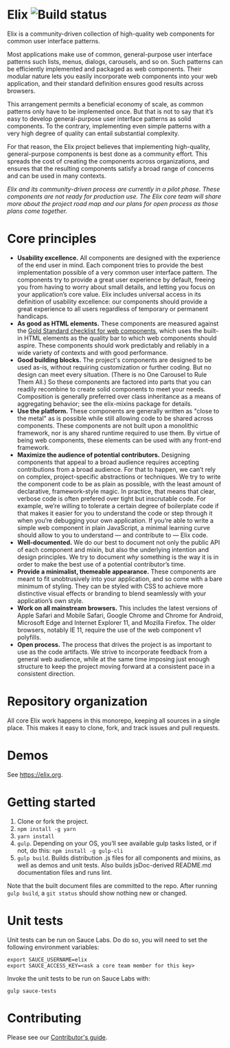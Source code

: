 # Elix ![Build status](https://travis-ci.org/elix/elix.svg?branch=master)

Elix is a community-driven collection of high-quality web components for common
user interface patterns.

Most applications make use of common, general-purpose user interface patterns
such lists, menus, dialogs, carousels, and so on. Such patterns can be
efficiently implemented and packaged as web components. Their modular nature
lets you easily incorporate web components into your web application, and their
standard definition ensures good results across browsers.

This arrangement permits a beneficial economy of scale, as common patterns only
have to be implemented once. But that is not to say that it’s easy to develop
general-purpose user interface patterns as solid components. To the contrary,
implementing even simple patterns with a very high degree of quality can entail
substantial complexity.

For that reason, the Elix project believes that implementing high-quality,
general-purpose components is best done as a community effort. This spreads the
cost of creating the components across organizations, and ensures that the
resulting components satisfy a broad range of concerns and can be used in many
contexts.

_Elix and its community-driven process are currently in a pilot phase. These
components are not ready for production use. The Elix core team will share more
about the project road map and our plans for open process as those plans come
together._


# Core principles

* **Usability excellence.** All components are designed with the experience of
  the end user in mind. Each component tries to provide the best implementation
  possible of a very common user interface pattern. The components try to
  provide a great user experience by default, freeing you from having to worry
  about small details, and letting you focus on your application’s core value.
  Elix includes universal access in its definition of usability excellence: our
  components should provide a great experience to all users regardless of
  temporary or permanent handicaps.
* **As good as HTML elements.** These components are measured against the [Gold
  Standard checklist for web
  components](https://github.com/webcomponents/gold-standard/wiki), which uses
  the built-in HTML elements as the quality bar to which web components should
  aspire. These components should work predictably and reliably in a wide
  variety of contexts and with good performance.
* **Good building blocks.** The project's components are designed to be used
  as-is, without requiring customization or further coding. But no design can
  meet every situation. (There is no One Carousel to Rule Them All.) So these
  components are factored into parts that you can readily recombine to create
  solid components to meet your needs. Composition is generally preferred over
  class inheritance as a means of aggregating behavior; see the elix-mixins
  package for details.
* **Use the platform.** These components are generally written as "close to the
  metal" as is possible while still allowing code to be shared across
  components. These components are not built upon a monolithic framework, nor is
  any shared runtime required to use them. By virtue of being web components,
  these elements can be used with any front-end framework.
* **Maximize the audience of potential contributors.** Designing components that
  appeal to a broad audience requires accepting contributions from a broad
  audience. For that to happen, we can’t rely on complex, project-specific
  abstractions or techniques. We try to write the component code to be as plain
  as possible, with the least amount of declarative, framework-style magic. In
  practice, that means that clear, verbose code is often prefered over tight but
  inscrutable code. For example, we’re willing to tolerate a certain degree of
  boilerplate code if that makes it easier for you to understand the code or
  step through it when you’re debugging your own application. If you’re able to
  write a simple web component in plain JavaScript, a minimal learning curve
  should allow to you to understand — and contribute to — Elix code.
* **Well-documented.** We do our best to document not only the public API of
  each component and mixin, but also the underlying intention and design
  principles. We try to document *why* something is the way it is in order to
  make the best use of a potential contributor’s time.
* **Provide a minimalist, themeable appearance.** These components are meant to
  fit unobtrusively into your application, and so come with a bare minimum of
  styling. They can be styled with CSS to achieve more distinctive visual
  effects or branding to blend seamlessly with your application’s own style.
* **Work on all mainstream browsers.** This includes the latest versions of
  Apple Safari and Mobile Safari, Google Chrome and Chrome for Android,
  Microsoft Edge and Internet Explorer 11, and Mozilla Firefox. The older
  browsers, notably IE 11, require the use of the web component v1 polyfills.
* **Open process.** The process that drives the project is as important to use
  as the code artifacts. We strive to incorporate feedback from a general web
  audience, while at the same time imposing just enough structure to keep the
  project moving forward at a consistent pace in a consistent direction.


# Repository organization

All core Elix work happens in this monorepo, keeping all sources in a single
place. This makes it easy to clone, fork, and track issues and pull requests.


# Demos

See https://elix.org.


# Getting started

1. Clone or fork the project.
2. `npm install -g yarn`
3. `yarn install`
4. `gulp`. Depending on your OS, you’ll see available gulp tasks listed, or if
   not, do this: `npm install -g gulp-cli`
5. `gulp build`. Builds distribution .js files for all components and mixins,
   as well as demos and unit tests. Also builds jsDoc-derived README.md
   documentation files and runs lint.

Note that the built document files are committed to the repo. After running
`gulp build`, a `git status` should show nothing new or changed.


# Unit tests

Unit tests can be run on Sauce Labs. Do do so, you will need to set the
following environment variables:

````
export SAUCE_USERNAME=elix
export SAUCE_ACCESS_KEY=<ask a core team member for this key>
````

Invoke the unit tests to be run on Sauce Labs with:

````
gulp sauce-tests
````


# Contributing

Please see our [Contributor's guide](Contributing.md).
